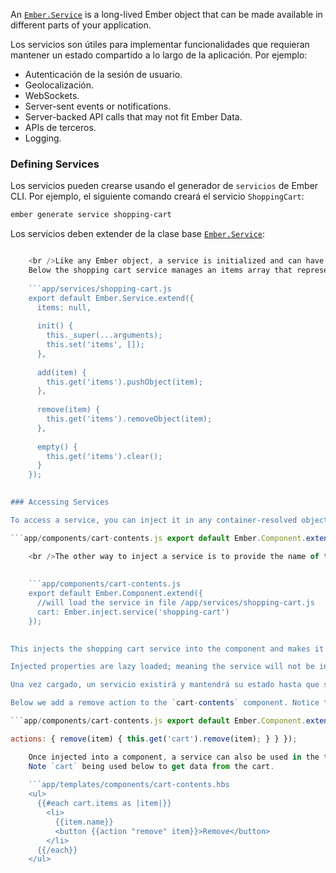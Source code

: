 An [`Ember.Service`](http://emberjs.com/api/classes/Ember.Service.html) is a long-lived Ember object that can be made available in different parts of your application.

Los servicios son útiles para implementar funcionalidades que requieran mantener un estado compartido a lo largo de la aplicación. Por ejemplo:

* Autenticación de la sesión de usuario.
* Geolocalización.
* WebSockets.
* Server-sent events or notifications.
* Server-backed API calls that may not fit Ember Data.
* APIs de terceros.
* Logging.

### Defining Services

Los servicios pueden crearse usando el generador de `servicios` de Ember CLI. Por ejemplo, el siguiente comando creará el servicio `ShoppingCart`:

```bash
ember generate service shopping-cart
```

Los servicios deben extender de la clase base [`Ember.Service`](http://emberjs.com/api/classes/Ember.Service.html):

```app/services/shopping-cart.js export default Ember.Service.extend({ });

    <br />Like any Ember object, a service is initialized and can have properties and methods of its own.
    Below the shopping cart service manages an items array that represents the items currently in the shopping cart.
    
    ```app/services/shopping-cart.js
    export default Ember.Service.extend({
      items: null,
    
      init() {
        this._super(...arguments);
        this.set('items', []);
      },
    
      add(item) {
        this.get('items').pushObject(item);
      },
    
      remove(item) {
        this.get('items').removeObject(item);
      },
    
      empty() {
        this.get('items').clear();
      }
    });
    

### Accessing Services

To access a service, you can inject it in any container-resolved object such as a component or another service using the `Ember.inject.service` function. There are 2 ways to use this function. You can either invoke it with no arguments, or you can pass it the registered name of the service. When no arguments are passed the services are loaded based in the name of the variable key. You can load the shopping cart service with no arguments like below.

```app/components/cart-contents.js export default Ember.Component.extend({ //will load the service in file /app/services/shopping-cart.js shoppingCart: Ember.inject.service() });

    <br />The other way to inject a service is to provide the name of the service as the argument.
    
    
    ```app/components/cart-contents.js
    export default Ember.Component.extend({
      //will load the service in file /app/services/shopping-cart.js
      cart: Ember.inject.service('shopping-cart')
    });
    

This injects the shopping cart service into the component and makes it available as the `cart` property.

Injected properties are lazy loaded; meaning the service will not be instantiated until the property is explicitly called. Therefore you need to access services in your component using the `get` function otherwise you might get an undefined.

Una vez cargado, un servicio existirá y mantendrá su estado hasta que se salga de la aplicación.

Below we add a remove action to the `cart-contents` component. Notice that below we access the `cart` service with a call to`this.get`.

```app/components/cart-contents.js export default Ember.Component.extend({ cart: Ember.inject.service('shopping-cart'),

actions: { remove(item) { this.get('cart').remove(item); } } });

    Once injected into a component, a service can also be used in the template.
    Note `cart` being used below to get data from the cart.
    
    ```app/templates/components/cart-contents.hbs
    <ul>
      {{#each cart.items as |item|}}
        <li>
          {{item.name}}
          <button {{action "remove" item}}>Remove</button>
        </li>
      {{/each}}
    </ul>
